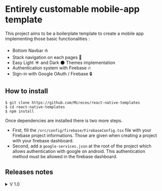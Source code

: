 # Entirely customable mobile-app template

This project aims to be a boilerplate template to create a mobile app implementing those basic functionalities :
- Bottom Navbar ⛵
- Stack navigation on each pages 🏢
- Easy Light ☀️ and Dark 🌑 Themes implementation
- Authentication system with Firebase 🔥
- Sign-in with Google OAuth / Firebase 🔒

## How to install 

```
$ git clone https://github.com/Mirecos/react-native-templates
$ cd react-native-templates
$ npm install
```
Once dependencies are installed there is two more steps.

- First, fill the ```/src/config/firebase/FirebaseConfig.tsx``` file with your Firebase project informations. Those are given when creating a project with your firebase dashboard.
- Second, add a ```google-services.json``` at the root of the project which allows authentication with google on android. This authentication method must be allowed in the firebase dashboard.

## Releases notes

<details>
  <summary>V 1.0</summary>
  Functionalities :
  
  - Bottom tab navigation
  - Stack navigation in each tab
  - Connection with e-mail / password
  - Connection with google
</details>
